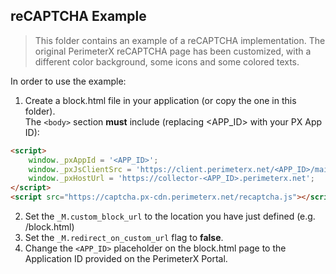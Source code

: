 reCAPTCHA Example 
-----------------
> This folder contains an example of a reCAPTCHA implementation. The original PerimeterX reCAPTCHA page has been customized, with a different color background, some icons and some colored texts.

In order to use the example:

1. Create a block.html file in your application (or copy the one in this folder).   
 The `<body>` section **must** include (replacing <APP_ID> with your  PX App ID):

```html
<script>
    window._pxAppId = '<APP_ID>';
    window._pxJsClientSrc = 'https://client.perimeterx.net/<APP_ID>/main.min.js';
    window._pxHostUrl = 'https://collector-<APP_ID>.perimeterx.net';
</script>
<script src="https://captcha.px-cdn.perimeterx.net/recaptcha.js"></script>
```

2. Set the `_M.custom_block_url` to the location you have just defined (e.g. /block.html)
5. Set the `_M.redirect_on_custom_url` flag to **false**.
6. Change the `<APP_ID>` placeholder on the block.html page to the Application ID provided on the PerimeterX Portal.
